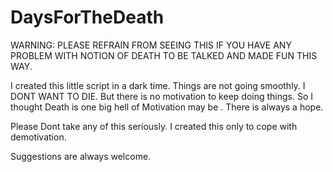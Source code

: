 # DaysForTheDeath

WARNING: PLEASE REFRAIN FROM SEEING THIS IF YOU HAVE ANY PROBLEM WITH NOTION OF DEATH TO BE TALKED AND MADE FUN THIS WAY.

I created this little script in a dark time. Things are not going smoothly. I DONT WANT TO DIE. But there is no motivation 
to keep doing things. So I thought Death is one big hell of Motivation may be . There is always a hope. 

Please Dont take any of this seriously. I created this only to cope with demotivation. 

Suggestions are always welcome.
